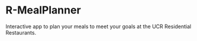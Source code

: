 # R-MealPlanner
Interactive app to plan your meals to meet your goals at the UCR Residential Restaurants.
